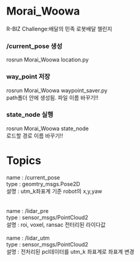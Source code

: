 # Morai_Woowa
R-BIZ Challenge:배달의 민족 로봇배달 챌린지

### /current_pose 생성
rosrun Morai_Woowa location.py 

### way_point 저장
rosrun Morai_Woowa waypoint_saver.py 
<br/>
path폴더 안에 생성됨. 파일 이름 바꾸기!!

### state_node 실행
rosrun Morai_Woowa state_node 
<br/>
로드할 경로 이름 바꾸기!!


# Topics
name : /current_pose<br/>
type : geomtry_msgs.Pose2D<br/>
설명 : utm_k좌표계 기준 robot의 x,y,yaw<br/> 
<br/><br/>
name : /lidar_pre<br/>
type : sensor_msgs/PointCloud2<br/>
설명 : roi, voxel, ransac 전터리된 라이다값<br/>
<br/>
name : /lidar_utm<br/>
type : sensor_msgs/PointCloud2<br/>
설명 : 전처리된 pcl데이터를 utm_k 좌표계로 좌표계 변경<br/>
